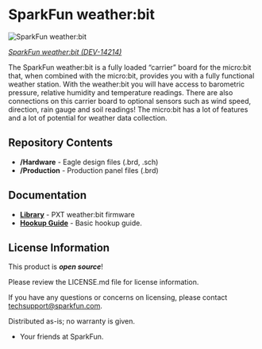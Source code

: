 SparkFun weather:bit
========================================

![SparkFun weather:bit](https://cdn.sparkfun.com//assets/parts/1/2/1/5/8/14214-01.jpg)

[*SparkFun weather:bit (DEV-14214)*](https://www.sparkfun.com/products/14214)

The SparkFun weather:bit is a fully loaded “carrier” board for the micro:bit that, when combined with the micro:bit, provides you with a fully functional weather station. With the weather:bit you will have access to barometric pressure, relative humidity and temperature readings. There are also connections on this carrier board to optional sensors such as wind speed, direction, rain gauge and soil readings! The micro:bit has a lot of features and a lot of potential for weather data collection.

Repository Contents
-------------------

* **/Hardware** - Eagle design files (.brd, .sch)
* **/Production** - Production panel files (.brd)

Documentation
--------------
* **[Library](https://github.com/sparkfun/pxt-weather-bit)** - PXT weather:bit firmware
* **[Hookup Guide](https://learn.sparkfun.com/tutorials/microclimate-kit-experiment-guide/about-the-weatherbit)** - Basic hookup guide.

License Information
-------------------

This product is _**open source**_! 

Please review the LICENSE.md file for license information. 

If you have any questions or concerns on licensing, please contact techsupport@sparkfun.com.

Distributed as-is; no warranty is given.

- Your friends at SparkFun.


